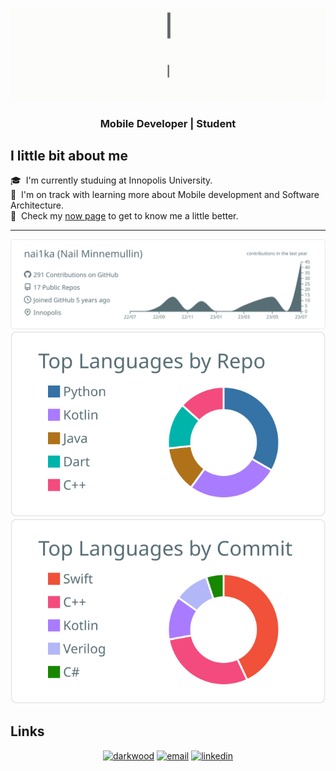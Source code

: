 ![Peek 2020-07-09 15-53](https://github.com/nai1ka/nai1ka/blob/main/src/typing.gif?raw=true) 
<h3 align="center">Mobile Developer | Student </h3>

## I little bit about me

🎓 &nbsp;I'm currently studuing at Innopolis University. \
🌱 &nbsp;I'm on track with learning more about Mobile development and Software Architecture.\
📄 &nbsp;Check my [now page](https://nai1ka.github.io) to get to know me a little better.

---

<p  align="center">
  <img src="https://raw.githubusercontent.com/nai1ka/nai1ka/master/profile-summary-card-output/default/0-profile-details.svg" alt="github stats"></br>
  <img src="https://raw.githubusercontent.com/nai1ka/nai1ka/master/profile-summary-card-output/default/1-repos-per-language.svg">
  <img src="https://raw.githubusercontent.com/nai1ka/nai1ka/master/profile-summary-card-output/default/2-most-commit-language.svg"></br></p>


## Links

<p align="center">
  <a href="https://nai1ka.github.io/"><img src="https://img.icons8.com/fluent/32/000000/domain.png" alt="darkwood"/></a>
  <a href="mailto:nail.minnemullin@gmail.com"><img src="https://img.icons8.com/color/32/000000/gmail.png" alt="email"/></a>
  <a href="https://www.linkedin.com/in/mphomphego"><img src="https://img.icons8.com/color/32/000000/linkedin.png" alt="linkedin"/></a>
</p>
